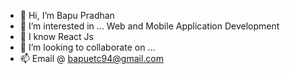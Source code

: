 - 👋 Hi, I’m Bapu Pradhan
- 👀 I’m interested in ... Web and Mobile Application Development
- 🌱 I know React Js
- 💞️ I’m looking to collaborate on ...
- 📫 Email @ bapuetc94@gmail.com

<!---
Bapuetc/Bapuetc is a ✨ special ✨ repository because its `README.md` (this file) appears on your GitHub profile.
You can click the Preview link to take a look at your changes.
--->
